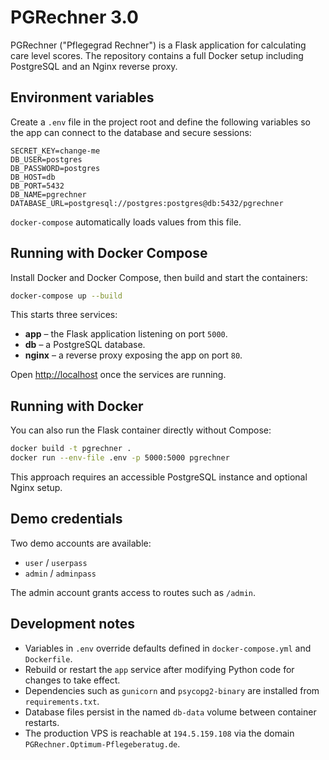 # PGRechner 3.0

PGRechner ("Pflegegrad Rechner") is a Flask application for calculating care level scores. The repository contains a full Docker setup including PostgreSQL and an Nginx reverse proxy.

## Environment variables

Create a `.env` file in the project root and define the following variables so the app can connect to the database and secure sessions:

```env
SECRET_KEY=change-me
DB_USER=postgres
DB_PASSWORD=postgres
DB_HOST=db
DB_PORT=5432
DB_NAME=pgrechner
DATABASE_URL=postgresql://postgres:postgres@db:5432/pgrechner
```

`docker-compose` automatically loads values from this file.

## Running with Docker Compose

Install Docker and Docker Compose, then build and start the containers:

```bash
docker-compose up --build
```

This starts three services:

- **app** – the Flask application listening on port `5000`.
- **db** – a PostgreSQL database.
- **nginx** – a reverse proxy exposing the app on port `80`.

Open [http://localhost](http://localhost) once the services are running.

## Running with Docker

You can also run the Flask container directly without Compose:

```bash
docker build -t pgrechner .
docker run --env-file .env -p 5000:5000 pgrechner
```

This approach requires an accessible PostgreSQL instance and optional Nginx setup.

## Demo credentials

Two demo accounts are available:

- `user` / `userpass`
- `admin` / `adminpass`

The admin account grants access to routes such as `/admin`.

## Development notes

- Variables in `.env` override defaults defined in `docker-compose.yml` and `Dockerfile`.
- Rebuild or restart the `app` service after modifying Python code for changes to take effect.
- Dependencies such as `gunicorn` and `psycopg2-binary` are installed from `requirements.txt`.
- Database files persist in the named `db-data` volume between container restarts.
- The production VPS is reachable at `194.5.159.108` via the domain `PGRechner.Optimum-Pflegeberatug.de`.